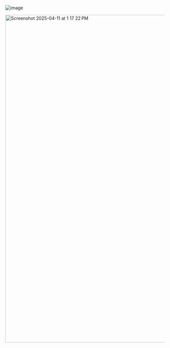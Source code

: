 ![image](https://github.com/user-attachments/assets/d83699d5-f2f4-4877-8c0b-1afa23000505)

<img width="1035" alt="Screenshot 2025-04-11 at 1 17 22 PM" src="https://github.com/user-attachments/assets/8fd3f9cf-83f7-405a-ac18-8eacdc3a344f" />

